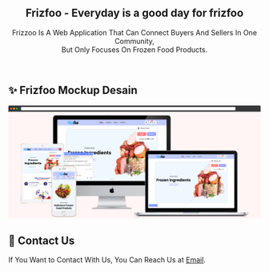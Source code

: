 <div align="center">

  <h2 align="center">Frizfoo - Everyday is a good day for frizfoo</h2>

  Frizzoo Is A Web Application That Can Connect Buyers And Sellers In One Community, <br />But Only Focuses On Frozen Food Products.

</div>

<br />

## ✨ Frizfoo Mockup Desain

![Frizfoo Mockup Desain](./readme-images/Frizfoo-Mockup.png "Frizfoo Mockup Desain")

## 👋 Contact Us

If You Want to Contact With Us, You Can Reach Us at [Email](mailto:frizfoo@gmail.com).
